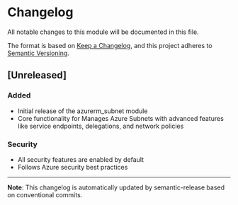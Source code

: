 # Changelog

All notable changes to this module will be documented in this file.

The format is based on [Keep a Changelog](https://keepachangelog.com/en/1.0.0/),
and this project adheres to [Semantic Versioning](https://semver.org/spec/v2.0.0.html).

## [Unreleased]

### Added
- Initial release of the azurerm_subnet module
- Core functionality for Manages Azure Subnets with advanced features like service endpoints, delegations, and network policies

### Security
- All security features are enabled by default
- Follows Azure security best practices

---

**Note**: This changelog is automatically updated by semantic-release based on conventional commits.